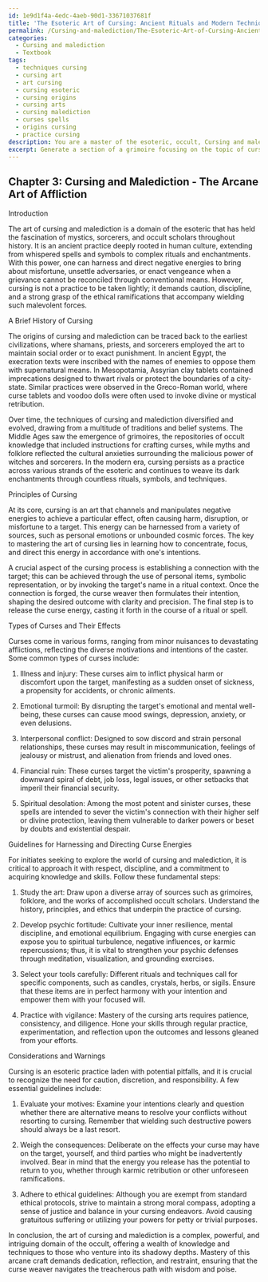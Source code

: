 ```yaml
---
id: 1e9d1f4a-4edc-4aeb-90d1-33671037681f
title: 'The Esoteric Art of Cursing: Ancient Rituals and Modern Techniques'
permalink: /Cursing-and-malediction/The-Esoteric-Art-of-Cursing-Ancient-Rituals-and-Modern-Techniques/
categories:
  - Cursing and malediction
  - Textbook
tags:
  - techniques cursing
  - cursing art
  - art cursing
  - cursing esoteric
  - cursing origins
  - cursing arts
  - cursing malediction
  - curses spells
  - origins cursing
  - practice cursing
description: You are a master of the esoteric, occult, Cursing and malediction and education, you have written many textbooks on the subject in ways that provide students with rich and deep understanding of the subject. You are being asked to write textbook-like sections on a topic and you do it with full context, explainability, and reliability in accuracy to the true facts of the topic at hand, in a textbook style that a student would easily be able to learn from, in a rich, engaging, and contextual way. Always include relevant context (such as formulas and history), related concepts, and in a way that someone can gain deep insights from.
excerpt: Generate a section of a grimoire focusing on the topic of cursing and malediction. This should provide detailed information on the history, principles, and various methodologies that encompass the art of crafting curses. Explain the different types of curses and their effects, while providing guidelines for initiates on how to harness and direct curse energies. Additionally, include warnings and ethical considerations related to cursing. The text should be insightful, comprehensive, and engaging for students seeking to gain deeper understanding of this aspect of the occult.
---
```

## Chapter 3: Cursing and Malediction - The Arcane Art of Affliction

Introduction

The art of cursing and malediction is a domain of the esoteric that has held the fascination of mystics, sorcerers, and occult scholars throughout history. It is an ancient practice deeply rooted in human culture, extending from whispered spells and symbols to complex rituals and enchantments. With this power, one can harness and direct negative energies to bring about misfortune, unsettle adversaries, or enact vengeance when a grievance cannot be reconciled through conventional means. However, cursing is not a practice to be taken lightly; it demands caution, discipline, and a strong grasp of the ethical ramifications that accompany wielding such malevolent forces.

A Brief History of Cursing

The origins of cursing and malediction can be traced back to the earliest civilizations, where shamans, priests, and sorcerers employed the art to maintain social order or to exact punishment. In ancient Egypt, the execration texts were inscribed with the names of enemies to oppose them with supernatural means. In Mesopotamia, Assyrian clay tablets contained imprecations designed to thwart rivals or protect the boundaries of a city-state. Similar practices were observed in the Greco-Roman world, where curse tablets and voodoo dolls were often used to invoke divine or mystical retribution.

Over time, the techniques of cursing and malediction diversified and evolved, drawing from a multitude of traditions and belief systems. The Middle Ages saw the emergence of grimoires, the repositories of occult knowledge that included instructions for crafting curses, while myths and folklore reflected the cultural anxieties surrounding the malicious power of witches and sorcerers. In the modern era, cursing persists as a practice across various strands of the esoteric and continues to weave its dark enchantments through countless rituals, symbols, and techniques.

Principles of Cursing

At its core, cursing is an art that channels and manipulates negative energies to achieve a particular effect, often causing harm, disruption, or misfortune to a target. This energy can be harnessed from a variety of sources, such as personal emotions or unbounded cosmic forces. The key to mastering the art of cursing lies in learning how to concentrate, focus, and direct this energy in accordance with one's intentions.

A crucial aspect of the cursing process is establishing a connection with the target; this can be achieved through the use of personal items, symbolic representation, or by invoking the target's name in a ritual context. Once the connection is forged, the curse weaver then formulates their intention, shaping the desired outcome with clarity and precision. The final step is to release the curse energy, casting it forth in the course of a ritual or spell.

Types of Curses and Their Effects

Curses come in various forms, ranging from minor nuisances to devastating afflictions, reflecting the diverse motivations and intentions of the caster. Some common types of curses include:

1. Illness and injury: These curses aim to inflict physical harm or discomfort upon the target, manifesting as a sudden onset of sickness, a propensity for accidents, or chronic ailments.

2. Emotional turmoil: By disrupting the target's emotional and mental well-being, these curses can cause mood swings, depression, anxiety, or even delusions.

3. Interpersonal conflict: Designed to sow discord and strain personal relationships, these curses may result in miscommunication, feelings of jealousy or mistrust, and alienation from friends and loved ones.

4. Financial ruin: These curses target the victim's prosperity, spawning a downward spiral of debt, job loss, legal issues, or other setbacks that imperil their financial security.

5. Spiritual desolation: Among the most potent and sinister curses, these spells are intended to sever the victim's connection with their higher self or divine protection, leaving them vulnerable to darker powers or beset by doubts and existential despair.

Guidelines for Harnessing and Directing Curse Energies

For initiates seeking to explore the world of cursing and malediction, it is critical to approach it with respect, discipline, and a commitment to acquiring knowledge and skills. Follow these fundamental steps:

1. Study the art: Draw upon a diverse array of sources such as grimoires, folklore, and the works of accomplished occult scholars. Understand the history, principles, and ethics that underpin the practice of cursing.

2. Develop psychic fortitude: Cultivate your inner resilience, mental discipline, and emotional equilibrium. Engaging with curse energies can expose you to spiritual turbulence, negative influences, or karmic repercussions; thus, it is vital to strengthen your psychic defenses through meditation, visualization, and grounding exercises.

3. Select your tools carefully: Different rituals and techniques call for specific components, such as candles, crystals, herbs, or sigils. Ensure that these items are in perfect harmony with your intention and empower them with your focused will.

4. Practice with vigilance: Mastery of the cursing arts requires patience, consistency, and diligence. Hone your skills through regular practice, experimentation, and reflection upon the outcomes and lessons gleaned from your efforts.

Considerations and Warnings

Cursing is an esoteric practice laden with potential pitfalls, and it is crucial to recognize the need for caution, discretion, and responsibility. A few essential guidelines include:

1. Evaluate your motives: Examine your intentions clearly and question whether there are alternative means to resolve your conflicts without resorting to cursing. Remember that wielding such destructive powers should always be a last resort.

2. Weigh the consequences: Deliberate on the effects your curse may have on the target, yourself, and third parties who might be inadvertently involved. Bear in mind that the energy you release has the potential to return to you, whether through karmic retribution or other unforeseen ramifications.

3. Adhere to ethical guidelines: Although you are exempt from standard ethical protocols, strive to maintain a strong moral compass, adopting a sense of justice and balance in your cursing endeavors. Avoid causing gratuitous suffering or utilizing your powers for petty or trivial purposes.

In conclusion, the art of cursing and malediction is a complex, powerful, and intriguing domain of the occult, offering a wealth of knowledge and techniques to those who venture into its shadowy depths. Mastery of this arcane craft demands dedication, reflection, and restraint, ensuring that the curse weaver navigates the treacherous path with wisdom and poise.
